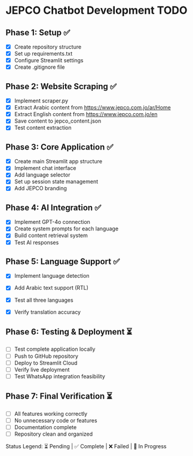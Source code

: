 # JEPCO Chatbot Development TODO

## Phase 1: Setup ✅
- [x] Create repository structure
- [x] Set up requirements.txt
- [x] Configure Streamlit settings
- [x] Create .gitignore file

## Phase 2: Website Scraping ✅
- [x] Implement scraper.py
- [x] Extract Arabic content from https://www.jepco.com.jo/ar/Home
- [x] Extract English content from https://www.jepco.com.jo/en  
- [x] Save content to jepco_content.json
- [x] Test content extraction

## Phase 3: Core Application ✅
- [x] Create main Streamlit app structure
- [x] Implement chat interface
- [x] Add language selector
- [x] Set up session state management
- [x] Add JEPCO branding

## Phase 4: AI Integration ✅
- [x] Implement GPT-4o connection
- [x] Create system prompts for each language
- [x] Build content retrieval system
- [x] Test AI responses

## Phase 5: Language Support ✅
- [x] Implement language detection
- [x] Add Arabic text support (RTL)
- [x] Test all three languages
- [x] Verify translation accuracy


## Phase 6: Testing & Deployment ⏳
- [ ] Test complete application locally
- [ ] Push to GitHub repository
- [ ] Deploy to Streamlit Cloud
- [ ] Verify live deployment
- [ ] Test WhatsApp integration feasibility

## Phase 7: Final Verification ⏳
- [ ] All features working correctly
- [ ] No unnecessary code or features
- [ ] Documentation complete
- [ ] Repository clean and organized

Status Legend: ⏳ Pending | ✅ Complete | ❌ Failed | 🔄 In Progress
